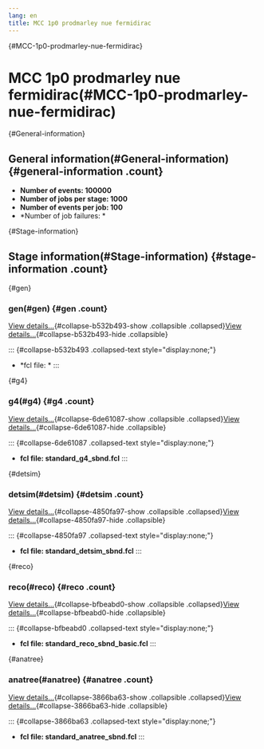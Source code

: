 ```yaml
---
lang: en
title: MCC 1p0 prodmarley nue fermidirac
---
```


{#MCC-1p0-prodmarley-nue-fermidirac}

MCC 1p0 prodmarley nue fermidirac(#MCC-1p0-prodmarley-nue-fermidirac)
======================================================================================

{#General-information}

General information(#General-information) {#general-information .count}
----------------------------------------------------------

-   **Number of events: 100000**
-   **Number of jobs per stage: 1000**
-   **Number of events per job: 100**
-   \*Number of job failures: \*

{#Stage-information}

Stage information(#Stage-information) {#stage-information .count}
------------------------------------------------------

{#gen}

### gen(#gen) {#gen .count}

[View details\...](#){#collapse-b532b493-show .collapsible
.collapsed}[View details\...](#){#collapse-b532b493-hide .collapsible}

::: {#collapse-b532b493 .collapsed-text style="display:none;"}
-   \*fcl file: \*
:::

{#g4}

### g4(#g4) {#g4 .count}

[View details\...](#){#collapse-6de61087-show .collapsible
.collapsed}[View details\...](#){#collapse-6de61087-hide .collapsible}

::: {#collapse-6de61087 .collapsed-text style="display:none;"}
-   **fcl file: standard\_g4\_sbnd.fcl**
:::

{#detsim}

### detsim(#detsim) {#detsim .count}

[View details\...](#){#collapse-4850fa97-show .collapsible
.collapsed}[View details\...](#){#collapse-4850fa97-hide .collapsible}

::: {#collapse-4850fa97 .collapsed-text style="display:none;"}
-   **fcl file: standard\_detsim\_sbnd.fcl**
:::

{#reco}

### reco(#reco) {#reco .count}

[View details\...](#){#collapse-bfbeabd0-show .collapsible
.collapsed}[View details\...](#){#collapse-bfbeabd0-hide .collapsible}

::: {#collapse-bfbeabd0 .collapsed-text style="display:none;"}
-   **fcl file: standard\_reco\_sbnd\_basic.fcl**
:::

{#anatree}

### anatree(#anatree) {#anatree .count}

[View details\...](#){#collapse-3866ba63-show .collapsible
.collapsed}[View details\...](#){#collapse-3866ba63-hide .collapsible}

::: {#collapse-3866ba63 .collapsed-text style="display:none;"}
-   **fcl file: standard\_anatree\_sbnd.fcl**
:::
